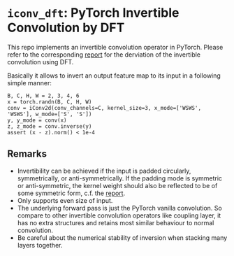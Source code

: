 # `iconv_dft`: PyTorch Invertible Convolution by DFT

This repo implements an invertible convolution operator in PyTorch. Please refer to the corresponding [report]() for the derviation of the invertible convolution using DFT.

Basically it allows to invert an output feature map to its input in a following simple manner:

```
B, C, H, W = 2, 3, 4, 6
x = torch.randn(B, C, H, W)
conv = iConv2d(conv_channels=C, kernel_size=3, x_mode=['WSWS', 'WSWS'], w_mode=['S', 'S'])
y, y_mode = conv(x)
z, z_mode = conv.inverse(y)
assert (x - z).norm() < 1e-4
```

## Remarks

* Invertibility can be achieved if the input is padded circularly, symmetrically, or anti-symmetrically. If the padding mode is symmetric or anti-symmetric, the kernel weight should also be reflected to be of some symmetric form, c.f. the [report]().
* Only supports even size of input.
* The underlying forward pass is just the PyTorch vanilla convolution. So compare to other invertible convolution operators like coupling layer, it has no extra structures and retains most similar behaviour to normal convolution.
* Be careful about the numerical stability of inversion when stacking many layers together.
